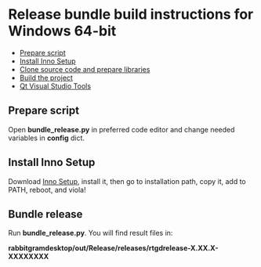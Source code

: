 # Release bundle build instructions for Windows 64-bit

- [Prepare script](#prepare-script)
- [Install Inno Setup](#install-inno-setup)
- [Clone source code and prepare libraries](#clone-source-code-and-prepare-libraries)
- [Build the project](#build-the-project)
- [Qt Visual Studio Tools](#qt-visual-studio-tools)

## Prepare script

Open **bundle_release.py** in preferred code editor and change needed variables in **config** dict.

## Install Inno Setup

Download [Inno Setup][inno-setup], install it, then go to installation path, copy it, add to PATH, reboot, and viola!

## Bundle release

Run **bundle_release.py**. You will find result files in:

**rabbitgramdesktop/out/Release/releases/rtgdrelease-X.XX.X-XXXXXXXX**

[inno-setup]: https://jrsoftware.org/isdl.php
